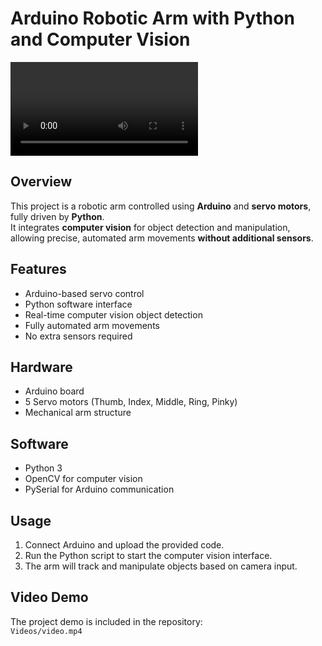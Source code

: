 # Arduino Robotic Arm with Python and Computer Vision

![Robotic Arm](Videos/video.mp4)

## Overview
This project is a robotic arm controlled using **Arduino** and **servo motors**, fully driven by **Python**.  
It integrates **computer vision** for object detection and manipulation, allowing precise, automated arm movements **without additional sensors**.

## Features
- Arduino-based servo control
- Python software interface
- Real-time computer vision object detection
- Fully automated arm movements
- No extra sensors required

## Hardware
- Arduino board
- 5 Servo motors (Thumb, Index, Middle, Ring, Pinky)
- Mechanical arm structure

## Software
- Python 3
- OpenCV for computer vision
- PySerial for Arduino communication

## Usage
1. Connect Arduino and upload the provided code.
2. Run the Python script to start the computer vision interface.
3. The arm will track and manipulate objects based on camera input.

## Video Demo
The project demo is included in the repository:  
`Videos/video.mp4`

